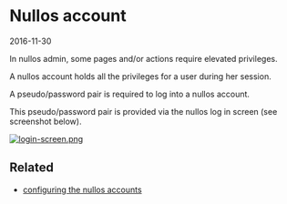 Nullos account
======================
2016-11-30





In nullos admin, some pages and/or actions require elevated privileges.



A nullos account holds all the privileges for a user during her session.

A pseudo/password pair is required to log into a nullos account.
 
 
This pseudo/password pair is provided via the nullos log in screen (see screenshot below).


[![login-screen.png](https://s19.postimg.org/ls2e9uw2r/login_screen.png)](https://postimg.org/image/gtevvbs9r/)
  
  

Related
-----------
- [configuring the nullos accounts](https://github.com/lingtalfi/nullos-admin/tree/master/doc/modules/authentication-module/configuring-nullos-accounts.md)  